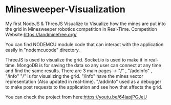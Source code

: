 # Minesweeper-Visualization
My first NodeJS &amp; ThreeJS Visualize to Visualize how the mines are put into the grid in Minesweeper robotics competition in Real-Time.
Competition Website:https://landminefree.org/

You can find NODEMCU module code that can interact with the application easily in "nodemcucode" directory.


ThreeJS is used to visualize the grid.
Socket.io is used to make it in real-time.
MongoDB is for saving the data so any user can connect at any time and find the same results.
There are 3 main pages -> "/" , "/addinfo" , "/info"
"/" is for visualizing the grid.
"/info" have the mines vector representation (Also updated in real-time).
"/addinfo" used as a debugger to make post requests to the application and see how that affects the grid.

You can check the project from here:https://youtu.be/64japjPGJeU
